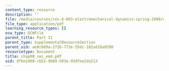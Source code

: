 ```yaml
---
content_type: resource
description: ''
file: /media/courses/res-6-003-electromechanical-dynamics-spring-2009/dfbe1d68cb519b89503e93dfee2da213_chap08_sec_emd.pdf
file_type: application/pdf
learning_resource_types: []
ocw_type: OCWFile
parent_title: Part II
parent_type: SupplementalResourceSection
parent_uid: ae8c689a-272b-773e-55dc-102ad16a0390
resourcetype: Document
title: chap08_sec_emd.pdf
uid: dfbe1d68-cb51-9b89-503e-93dfee2da213
---
```

